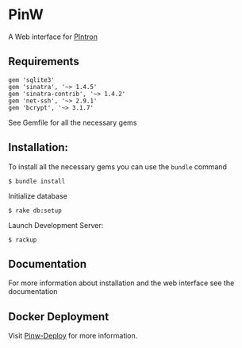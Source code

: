 # PinW 

A Web interface for [PIntron](http://pintron.algolab.eu/) 

Requirements
---------------

```
gem 'sqlite3'
gem 'sinatra', '~> 1.4.5'
gem 'sinatra-contrib', '~> 1.4.2'
gem 'net-ssh', '~> 2.9.1'
gem 'bcrypt', '~> 3.1.7'
```
See Gemfile for all the necessary gems


 Installation:
---------------
To install all the necessary gems you can use the `bundle` command

`$ bundle install`

Initialize database 

`$ rake db:setup`

Launch Development Server:

`$ rackup`

Documentation
--------------
For more information about installation and the web interface see the documentation


Docker Deployment
-----
Visit [Pinw-Deploy](https://github.com/AlgoLab/pinw-deploy) for more information. 
